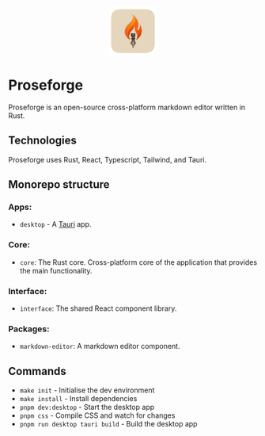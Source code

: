 <div style="text-align:center">
  <p align="center">
    <img width="100" height="100" src="https://github.com/lkdm/proseforge/blob/main/apps/desktop/src-tauri/icons/128x128.png" alt="Proseforge logo">
  </p>
</div>

# Proseforge

Proseforge is an open-source cross-platform markdown editor written in Rust.

## Technologies

Proseforge uses Rust, React, Typescript, Tailwind, and Tauri.

## Monorepo structure

### Apps:

- `desktop` - A [Tauri](https://v2.tauri.app/) app.

### Core:

- `core`: The Rust core. Cross-platform core of the application that provides the main functionality.

### Interface:

- `interface`: The shared React component library.

### Packages:

- `markdown-editor`: A markdown editor component.

## Commands

- `make init` - Initialise the dev environment
- `make install` - Install dependencies
- `pnpm dev:desktop` - Start the desktop app
- `pnpm css` - Compile CSS and watch for changes
- `pnpm run desktop tauri build` - Build the desktop app
